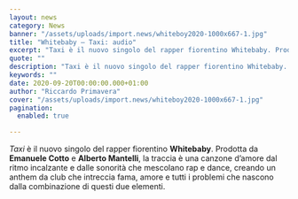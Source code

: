 ```yaml
---
layout: news
category: News
banner: "/assets/uploads/import.news/whiteboy2020-1000x667-1.jpg"
title: "Whitebaby – Taxi: audio"
excerpt: "Taxi è il nuovo singolo del rapper fiorentino Whitebaby. Prodotta da Emanuele Cotto e Alberto Mantelli, la traccia è una canzone d’amore dal ritmo incalzante e dalle sonorità che mescolano rap e dance, creando un anthem da club che intreccia fama, amore e tutti i problemi che nascono dalla combinazione di questi due elementi.  "
quote: ""
description: "Taxi è il nuovo singolo del rapper fiorentino Whitebaby. Prodotta da Emanuele Cotto e Alberto Mantelli, la traccia è una canzone d’amore dal ritmo incalzante e dalle sonorità che mescolano rap e dance, creando un anthem da club che intreccia fama, amore e tutti i problemi che nascono dalla combinazione di questi due elementi.  "
keywords: ""
date: 2020-09-20T00:00:00.000+01:00
author: "Riccardo Primavera"
cover: "/assets/uploads/import.news/whiteboy2020-1000x667-1.jpg"
pagination:
  enabled: true

---
```


_Taxi_ è il nuovo singolo del rapper fiorentino **Whitebaby**. Prodotta da **Emanuele Cotto** e **Alberto Mantelli**, la traccia è una canzone d’amore dal ritmo incalzante e dalle sonorità che mescolano rap e dance, creando un anthem da club che intreccia fama, amore e tutti i problemi che nascono dalla combinazione di questi due elementi.